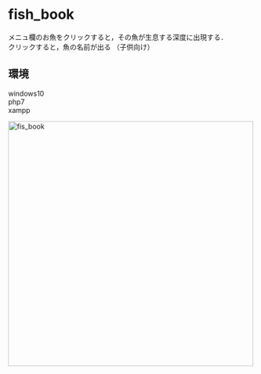 # fish_book
メニュ欄のお魚をクリックすると，その魚が生息する深度に出現する．  
クリックすると，魚の名前が出る
（子供向け）
## 環境
windows10  
php7  
xampp  


<img width="500" alt="fis_book" src="https://user-images.githubusercontent.com/52119206/82722710-12db1880-9d04-11ea-8988-a81dbcf5bd79.png">
